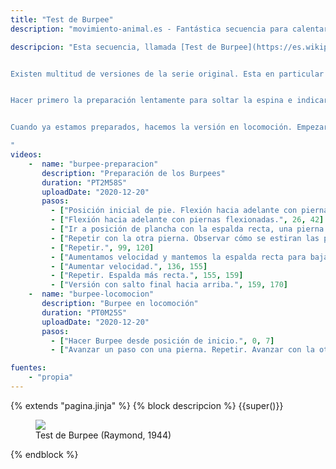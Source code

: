 ```yaml
---
title: "Test de Burpee"
description: "movimiento-animal.es - Fantástica secuencia para calentar todo el cuerpo y subir pulsasiones"

descripcion: "Esta secuencia, llamada [Test de Burpee](https://es.wikipedia.org/wiki/Test_de_Burpee), es ideal para calentar todo el cuerpo y subir las pulsaciones antes de iniciar la práctica.


Existen multitud de versiones de la serie original. Esta en particular cambia bastante con respecto a aquella, la cuál mostramos seguidamente.


Hacer primero la preparación lentamente para soltar la espina e indicar al cuerpo los movimientos que vamos a realizar. Notar la forma como nos levantamos, metemos el abdomen para desenrrollar la columna, empezando por la pelvis. Las piernas aún están semiflexionadas cuando nos hemos erguido de forma que podemos realizar el salto con toda la fuerza de las piernas. Poco a poco realizaremos el ejercicio con la espalda recta.


Cuando ya estamos preparados, hacemos la versión en locomoción. Empezar lentamente e ir subiendo la intensidad hasta que el cuerpo esté bien caliente. No llegar a la extenuación.

"
videos: 
    -  name: "burpee-preparacion"
       description: "Preparación de los Burpees"
       duration: "PT2M58S"
       uploadDate: "2020-12-20"
       pasos:
         - ["Posición inicial de pie. Flexión hacia adelante con piernas estiradas.", 0, 26]
         - ["Flexión hacia adelante con piernas flexionadas.", 26, 42]
         - ["Ir a posición de plancha con la espalda recta, una pierna tras otra.", 42, 60]
         - ["Repetir con la otra pierna. Observar cómo se estiran las piernas cuando ya nos hemos erguido.", 60, 99]
         - ["Repetir.", 99, 120]
         - ["Aumentamos velocidad y mantemos la espalda recta para bajar. Repetir.", 120, 136]
         - ["Aumentar velocidad.", 136, 155]
         - ["Repetir. Espalda más recta.", 155, 159]
         - ["Versión con salto final hacia arriba.", 159, 170]
    -  name: "burpee-locomocion"
       description: "Burpee en locomoción"
       duration: "PT0M25S"
       uploadDate: "2020-12-20"
       pasos:
         - ["Hacer Burpee desde posición de inicio.", 0, 7]
         - ["Avanzar un paso con una pierna. Repetir. Avanzar con la otra.", 7, 25]

fuentes:
    - "propia"
---
```

{% extends "pagina.jinja" %}
{% block descripcion %}
{{super()}}

<div class="flex-container">
<figure>
  <a href="#buenos-dias-con-talon-en-el-suelo-var1">
    <img src="/img/burpee.png" />
  </a>
  <figcaption>Test de Burpee (Raymond, 1944)</figcaption>  
</figure>
</div>
{% endblock %}
